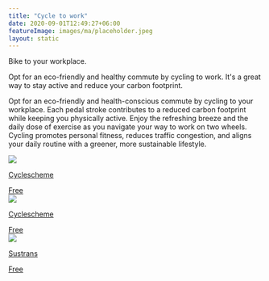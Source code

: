 ```yaml
---
title: "Cycle to work"
date: 2020-09-01T12:49:27+06:00
featureImage: images/ma/placeholder.jpeg
layout: static
---
```


Bike to your workplace.

Opt for an eco-friendly and healthy commute by cycling to work. It's a great way to stay active and reduce your carbon footprint.

Opt for an eco-friendly and health-conscious commute by cycling to your workplace. Each pedal stroke contributes to a reduced carbon footprint while keeping you physically active. Enjoy the refreshing breeze and the daily dose of exercise as you navigate your way to work on two wheels. Cycling promotes personal fitness, reduces traffic congestion, and aligns your daily routine with a greener, more sustainable lifestyle.

<a class="ma-link" href="https://www.cyclescheme.co.uk/"><div class="ma-card ma-card-Community"><div class="ma-icon"><img src ="/images/Icon-check - community - opacity.svg"/></div><div class="ma-name"><p>Cyclescheme</p></div><div class="ma-paid-text"><span>Free</span></div></div></a><a class="ma-link" href="https://www.cyclescheme.co.uk/community/featured/cyclescheme-is-it-worth-it#:~:text=It's%20deducted%20from%20your%20gross,%2C%20so%20would%20save%2032%25."><div class="ma-card ma-card-Community"><div class="ma-icon"><img src ="/images/Icon-check - community - opacity.svg"/></div><div class="ma-name"><p>Cyclescheme</p></div><div class="ma-paid-text"><span>Free</span></div></div></a><a class="ma-link" href="https://www.sustrans.org.uk/our-blog/get-active/2019/everyday-walking-and-cycling/the-cycle-to-work-scheme-explained"><div class="ma-card ma-card-Community"><div class="ma-icon"><img src ="/images/Icon-check - community - opacity.svg"/></div><div class="ma-name"><p>Sustrans</p></div><div class="ma-paid-text"><span>Free</span></div></div></a>  

<br/><br/>






